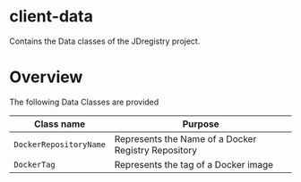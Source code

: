 # client-data
Contains the Data classes of the JDregistry project.

# Overview

The following Data Classes are provided

Class name              | Purpose
------------------------|---------------------------------------
`DockerRepositoryName`  | Represents the Name of a Docker Registry Repository
`DockerTag`             | Represents the tag of a Docker image
